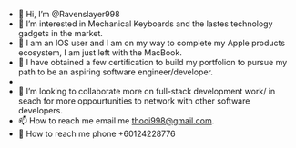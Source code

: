 - 👋 Hi, I’m @Ravenslayer998
- 👀 I’m interested in Mechanical Keyboards and the lastes technology gadgets in the market.
- 📱 I am an IOS user and I am on my way to complete my Apple products ecosystem, I am just left with the MacBook.
- 🌱 I have obtained a few certification to build my portfolion to pursue my path to be an aspiring software engineer/developer.
- 
- 💞️ I’m looking to collaborate more on full-stack development work/ in seach for more oppourtunities to network with other software developers.
- 📫 How to reach me email me thooi998@gmail.com.
- 📱 How to reach me phone +60124228776


<!---
Ravenslayer998/Ravenslayer998 is a ✨ special ✨ repository because its `README.md` (this file) appears on your GitHub profile.
You can click the Preview link to take a look at your changes.
--->
